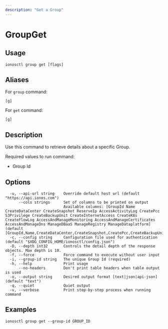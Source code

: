 ```yaml
---
description: "Get a Group"
---
```


# GroupGet

## Usage

```text
ionosctl group get [flags]
```

## Aliases

For `group` command:

```text
[g]
```

For `get` command:

```text
[g]
```

## Description

Use this command to retrieve details about a specific Group.

Required values to run command:

* Group Id

## Options

```text
  -u, --api-url string    Override default host url (default "https://api.ionos.com")
      --cols strings      Set of columns to be printed on output 
                          Available columns: [GroupId Name CreateDataCenter CreateSnapshot ReserveIp AccessActivityLog CreatePcc S3Privilege CreateBackupUnit CreateInternetAccess CreateK8s CreateFlowLog AccessAndManageMonitoring AccessAndManageCertificates AccessAndManageDns ManageDBaaS ManageRegistry ManageDataplatform] (default [GroupId,Name,CreateDataCenter,CreateSnapshot,CreatePcc,CreateBackupUnit,CreateInternetAccess,CreateK8s,ReserveIp])
  -c, --config string     Configuration file used for authentication (default "$XDG_CONFIG_HOME/ionosctl/config.json")
  -D, --depth int32       Controls the detail depth of the response objects. Max depth is 10.
  -f, --force             Force command to execute without user input
  -i, --group-id string   The unique Group Id (required)
  -h, --help              Print usage
      --no-headers        Don't print table headers when table output is used
  -o, --output string     Desired output format [text|json|api-json] (default "text")
  -q, --quiet             Quiet output
  -v, --verbose           Print step-by-step process when running command
```

## Examples

```text
ionosctl group get --group-id GROUP_ID
```


